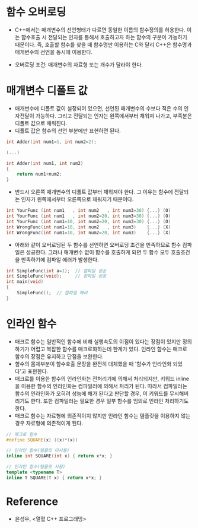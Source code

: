 # 함수 오버로딩

- C++에서는 매개변수의 선언형태가 다르면 동일한 이름의 함수정의를 허용한다. 이는 함수호출 시 전달되는 인자를 통해서 호출하고자 하는 함수의 구분이 가능하기 때문이다. 즉, 호출할 함수를 찾을 때 함수명만 이용하는 C와 달리 C++은 함수명과 매개변수의 선언을 동시에 이용한다.

- 오버로딩 조건:  매개변수의 자료형 또는 개수가 달라야 한다. 

# 매개변수 디폴트 값

- 매개변수에 디폴트 값이 설정되어 있으면, 선언된 매개변수의 수보다 적은 수의 인자전달이 가능하다. 그리고 전달되는 인자는 왼쪽에서부터 채워져 나가고, 부족분은 디폴트 값으로 채워진다.
- 디폴트 값은 함수의 선언 부분에만 표현하면 된다.

```cpp
int Adder(int num1=1, int num2=2);

(...)

int Adder(int num1, int num2)
{   
    return num1+num2;
}
```

- 반드시 오른쪽 매개변수의 디폴트 값부터 채워져야 한다. 그 이유는 함수에 전달되는 인자가 왼쪽에서부터 오른쪽으로 채워지기 때문이다.

```cpp
int YourFunc (int num1   , int num2   , int num3=30) {...} (O)
int YourFunc (int num1   , int num2=20, int num3=30) {...} (O)
int YourFunc (int num1=10, int num2=20, int num3=30) {...} (O)
int WrongFunc(int num1=10, int num2   , int num3)    {...} (X)
int WrongFunc(int num1=10, int num2=20, int num3)    {...} (X)
```

- 아래와 같이 오버로딩된 두 함수를 선언하면 오버로딩 조건을 만족하므로 함수 컴파일은 성공한다. 그러나 매개변수 없이 함수를 호출하게 되면 두 함수 모두 호출조건을 만족하기에 컴파일 에러가 발생한다.

```cpp
int SimpleFunc(int a=1);  // 컴파일 성공
int SimpleFunc(void);     // 컴파일 성공
int main(void)
{
    SimpleFunc();  // 컴파일 에러
}
```

# 인라인 함수

- 매크로 함수는 일반적인 함수에 비해 실행속도의 이점이 있다는 장점이 있지만 정의하기가 어렵고 복잡한 함수를 매크로화하는데 한계가 있다. 인라인 함수는 매크로 함수의 장점은 유지하고 단점을 보완한다.
- 함수의 몸체부분이 함수호출 문장을 완전히 대체했을 때 '함수가 인라인화 되었다'고 표현한다.
- 매크로를 이용한 함수의 인라인화는 전처리기에 의해서 처리되지만, 키워드 inline을 이용한 함수의 인라인화는 컴파일러에 의해서 처리가 된다. 따라서 컴파일러는 함수의 인라인화가 오히려 성능에 해가 된다고 판단할 경우, 이 키워드를 무시해버리기도 한다. 또한 컴파일러는 필요한 경우 일부 함수를 임의로 인라인 처리하기도 한다.
- 매크로 함수는 자료형에 의존적이지 않지만 인라인 함수는 템플릿을 이용하지 않는 경우 자료형에 의존적이게 된다.

```cpp
// 매크로 함수
#define SQUARE(x) ((x)*(x))

// 인라인 함수(템플릿 미사용)
inline int SQUARE(int x) { return x*x; }

// 인라인 함수(템플릿 사용)
template <typename T>
inline T SQUARE(T x) { return x*x; }
```

# Reference

- 윤성우, <열혈 C++ 프로그래밍>
